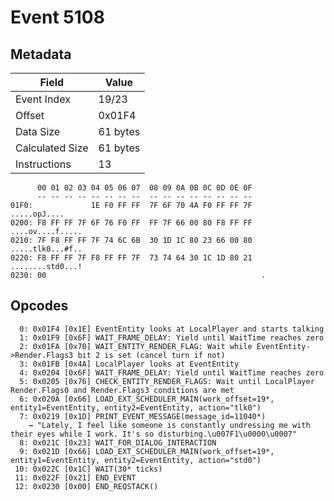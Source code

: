 # Event 5108

## Metadata

| Field           | Value    |
|-----------------|----------|
| Event Index     | 19/23    |
| Offset          | 0x01F4   |
| Data Size       | 61 bytes |
| Calculated Size | 61 bytes |
| Instructions    | 13       |

```
      00 01 02 03 04 05 06 07  08 09 0A 0B 0C 0D 0E 0F
      -- -- -- -- -- -- -- --  -- -- -- -- -- -- -- --
01F0:             1E F0 FF FF  7F 6F 70 4A F0 FF FF 7F      .....opJ....
0200: F8 FF FF 7F 6F 76 F0 FF  FF 7F 66 00 80 F8 FF FF  ....ov....f.....
0210: 7F F8 FF FF 7F 74 6C 6B  30 1D 1C 80 23 66 00 80  .....tlk0...#f..
0220: F8 FF FF 7F F8 FF FF 7F  73 74 64 30 1C 1D 80 21  ........std0...!
0230: 00                                                .               
```

## Opcodes

```
  0: 0x01F4 [0x1E] EventEntity looks at LocalPlayer and starts talking
  1: 0x01F9 [0x6F] WAIT_FRAME_DELAY: Yield until WaitTime reaches zero
  2: 0x01FA [0x70] WAIT_ENTITY_RENDER_FLAG: Wait while EventEntity->Render.Flags3 bit 2 is set (cancel turn if not)
  3: 0x01FB [0x4A] LocalPlayer looks at EventEntity
  4: 0x0204 [0x6F] WAIT_FRAME_DELAY: Yield until WaitTime reaches zero
  5: 0x0205 [0x76] CHECK_ENTITY_RENDER_FLAGS: Wait until LocalPlayer Render.Flags0 and Render.Flags3 conditions are met
  6: 0x020A [0x66] LOAD_EXT_SCHEDULER_MAIN(work_offset=19*, entity1=EventEntity, entity2=EventEntity, action="tlk0")
  7: 0x0219 [0x1D] PRINT_EVENT_MESSAGE(message_id=11040*)
    → "Lately, I feel like someone is constantly undressing me with their eyes while I work. It's so disturbing.\u007F1\u0000\u0007"
  8: 0x021C [0x23] WAIT_FOR_DIALOG_INTERACTION
  9: 0x021D [0x66] LOAD_EXT_SCHEDULER_MAIN(work_offset=19*, entity1=EventEntity, entity2=EventEntity, action="std0")
 10: 0x022C [0x1C] WAIT(30* ticks)
 11: 0x022F [0x21] END_EVENT
 12: 0x0230 [0x00] END_REQSTACK()
```
